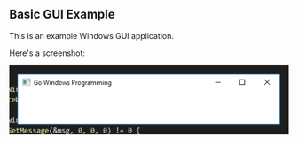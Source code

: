 ## Basic GUI Example

This is an example Windows GUI application.

Here's a screenshot:

![Screenshot](screenshot.png)